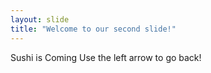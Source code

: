 ```yaml
---
layout: slide
title: "Welcome to our second slide!"
---
```

Sushi is Coming
Use the left arrow to go back!
